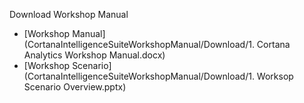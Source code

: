 Download Workshop Manual 

- [Workshop Manual](CortanaIntelligenceSuiteWorkshopManual/Download/1. Cortana Analytics Workshop Manual.docx)
- [Workshop Scenario](CortanaIntelligenceSuiteWorkshopManual/Download/1. Worksop Scenario Overview.pptx)
